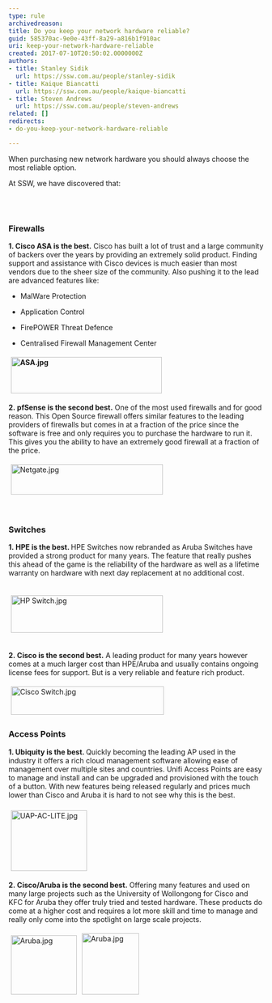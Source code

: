 ```yaml
---
type: rule
archivedreason: 
title: Do you keep your network hardware reliable?
guid: 585370ac-9e0e-43ff-8a29-a816b1f910ac
uri: keep-your-network-hardware-reliable
created: 2017-07-10T20:50:02.0000000Z
authors:
- title: Stanley Sidik
  url: https://ssw.com.au/people/stanley-sidik
- title: Kaique Biancatti
  url: https://ssw.com.au/people/kaique-biancatti
- title: Steven Andrews
  url: https://ssw.com.au/people/steven-andrews
related: []
redirects:
- do-you-keep-your-network-hardware-reliable

---
```



<p class="ssw15-rteElement-P">​When purchasing new network hardware you should always choose the most reliable option.&#160;​​<br></p><p class="ssw15-rteElement-P">​​​​At SSW,​ we have discovered that&#58;​​<br></p>
<br><excerpt class='endintro'></excerpt><br>
<h3 class="ssw15-rteElement-H3">​​​Firewalls</h3><p class="ssw15-rteElement-P"><strong>1</strong><strong>. Cisco ASA is the best.</strong> Cisco has built a lot of trust and a large community of backers over the years by providing an extremely solid product. Finding support and assistance with Cisco devices is much easier than most vendors due to the sheer size of the community. Also pushing it to the lead are advanced features like&#58;<br></p><ul><li><p class="ssw15-rteElement-P">Mal​Ware Protection<br></p></li><li><p class="ssw15-rteElement-P">Application Control<br></p></li><li><p class="ssw15-rteElement-P">FirePOWER Threat Defence</p></li><li><p class="ssw15-rteElement-P">Centralised Firewall Management Center</p></li></ul><p></p><p><strong><img src="/SiteAssets/keep-your-network-hardware-reliable/ASA.jpg" alt="ASA.jpg" style="margin&#58;5px;width&#58;298px;height&#58;72px;" /><br></strong></p><p class="ssw15-rteElement-P"><strong>2.&#160;pfSense is the second best.</strong> One of the most used firewalls and for good reason. This Open Source firewall offers similar features to the leading providers of firewalls but comes in at a fraction of the price since the software is free and only requires you to purchase the hardware to run it. This gives you the ability to have an extremely good firewall at a fraction of the price.​</p><p><img src="/SiteAssets/keep-your-network-hardware-reliable/Netgate.jpg" alt="Netgate.jpg" style="margin&#58;5px;width&#58;300px;height&#58;60px;" /><br></p><p><br></p><h3 class="ssw15-rteElement-H3">Switches</h3><p class="ssw15-rteElement-P"><strong>1.&#160;HPE is the best. </strong>HPE Switches now rebranded as Aruba Switches have provided a strong product for many years. The feature that really pushes this ahead of the game is the reliability of the hardware as well as a lifetime warranty on hardware with next day replacement at no additional cost.​</p><p><br><img src="/SiteAssets/keep-your-network-hardware-reliable/HP%20Switch.jpg" alt="HP Switch.jpg" style="margin&#58;5px;width&#58;300px;height&#58;74px;" /><br><br></p><p class="ssw15-rteElement-P"><strong>2.&#160;Cisco is the second best.</strong> A leading product for many years however comes at a much larger cost than HPE/Aruba and usually contains ongoing license fees for support. But is a very reliable and feature rich product.<br></p><p><img src="/SiteAssets/keep-your-network-hardware-reliable/Cisco%20Switch.jpg" alt="Cisco Switch.jpg" style="margin&#58;5px;width&#58;302px;height&#58;56px;" /><br></p><h3 class="ssw15-rteElement-H3">Access Points<br></h3><p><strong>1. Ubiquity is the best. </strong>Quickly becoming the leading AP used in the industry it offers a rich cloud management software allowing ease of management over multiple sites and countries. Unifi Access Points are easy to manage and&#160;install&#160;and can be upgraded and provisioned with the touch of a button.&#160;With new features being released regularly and prices much lower than Cisco and Aruba it is hard to not see why this is the best.<br>​<br>​​<img src="/PublishingImages/UAP-AC-LITE.jpg" alt="UAP-AC-LITE.jpg" style="margin&#58;5px;width&#58;150px;height&#58;120px;" />​<br></p><p><strong>2.&#160;</strong><strong>Cisco/Aruba is the second best.</strong> Offering many features and used on many large projects such as the University of Wollongong for Cisco and KFC for Aruba they offer truly tried and tested hardware. These products do come at a higher cost and requires a lot more skill and time to manage and really only come into the spotlight on large scale projects.<br></p><p><img src="/SiteAssets/keep-your-network-hardware-reliable/Cisco%20AP.jpg" alt="Aruba.jpg" style="margin&#58;5px;width&#58;130px;height&#58;117px;" /><img src="/SiteAssets/keep-your-network-hardware-reliable/Aruba.jpg" alt="Aruba.jpg" style="margin&#58;5px;width&#58;113px;height&#58;121px;" /><br></p><p><br></p>


